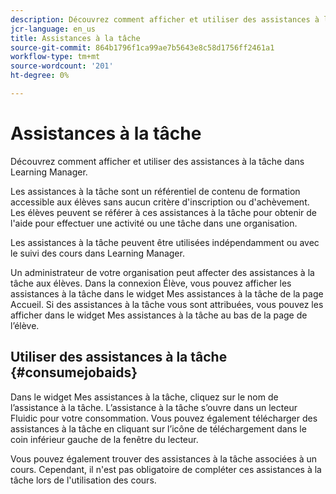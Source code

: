 ```yaml
---
description: Découvrez comment afficher et utiliser des assistances à la tâche dans Learning Manager.
jcr-language: en_us
title: Assistances à la tâche
source-git-commit: 864b1796f1ca99ae7b5643e8c58d1756ff2461a1
workflow-type: tm+mt
source-wordcount: '201'
ht-degree: 0%

---
```




# Assistances à la tâche

Découvrez comment afficher et utiliser des assistances à la tâche dans Learning Manager.

Les assistances à la tâche sont un référentiel de contenu de formation accessible aux élèves sans aucun critère d&#39;inscription ou d&#39;achèvement. Les élèves peuvent se référer à ces assistances à la tâche pour obtenir de l&#39;aide pour effectuer une activité ou une tâche dans une organisation.

Les assistances à la tâche peuvent être utilisées indépendamment ou avec le suivi des cours dans Learning Manager.

Un administrateur de votre organisation peut affecter des assistances à la tâche aux élèves. Dans la connexion Élève, vous pouvez afficher les assistances à la tâche dans le widget Mes assistances à la tâche de la page Accueil. Si des assistances à la tâche vous sont attribuées, vous pouvez les afficher dans le widget Mes assistances à la tâche au bas de la page de l’élève.

## Utiliser des assistances à la tâche {#consumejobaids}

Dans le widget Mes assistances à la tâche, cliquez sur le nom de l’assistance à la tâche. L’assistance à la tâche s’ouvre dans un lecteur Fluidic pour votre consommation. Vous pouvez également télécharger des assistances à la tâche en cliquant sur l’icône de téléchargement dans le coin inférieur gauche de la fenêtre du lecteur.

Vous pouvez également trouver des assistances à la tâche associées à un cours. Cependant, il n&#39;est pas obligatoire de compléter ces assistances à la tâche lors de l&#39;utilisation des cours.
